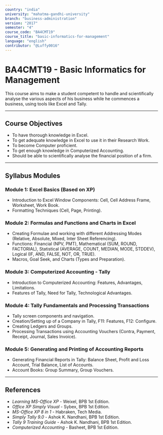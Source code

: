 ```yaml
---
country: "india"
university: "mahatma-gandhi-university"
branch: "business-administration"
version: "2017"
semester: "4"
course_code: "BA4CMT19"
course_title: "basic-informatics-for-management"
language: "english"
contributor: "@Luffy0016"
---
```

# BA4CMT19 - Basic Informatics for Management

This course aims to make a student competent to handle and scientifically analyse the various aspects of his business while he commences a business, using tools like Excel and Tally.

---
## Course Objectives

* To have thorough knowledge in Excel.
* To get adequate knowledge in Excel to use it in their Research Work.
* To become Computer proficient.
* To get enough knowledge in Computerized Accounting.
* Should be able to scientifically analyse the financial position of a firm.

---
## Syllabus Modules

### Module 1: Excel Basics (Based on XP)
* Introduction to Excel Window Components: Cell, Cell Address Frame, Worksheet, Work Book.
* Formatting Techniques (Cell, Page, Printing).

### Module 2: Formulas and Functions and Charts in Excel
* Creating Formulae and working with different Addressing Modes (Relative, Absolute, Mixed, Inter Sheet Referencing).
* Functions: Financial (NPV, PMT), Mathematical (SUM, ROUND, FACTORIAL), Statistical (AVERAGE, COUNT, MEDIAN, MODE, STDDEV), Logical (IF, AND, FALSE, NOT, OR, TRUE).
* Macros, Goal Seek, and Charts (Types and Preparation).

### Module 3: Computerized Accounting - Tally
* Introduction to Computerized Accounting: Features, Advantages, Limitations.
* Features of Tally, Need for Tally, Technological Advantages.

### Module 4: Tally Fundamentals and Processing Transactions
* Tally screen components and navigation.
* Creation/Setting up of a Company in Tally, F11: Features, F12: Configure.
* Creating Ledgers and Groups.
* Processing Transactions using Accounting Vouchers (Contra, Payment, Receipt, Journal, Sales Invoice).

### Module 5: Generating and Printing of Accounting Reports
* Generating Financial Reports in Tally: Balance Sheet, Profit and Loss Account, Trial Balance, List of Accounts.
* Account Books: Group Summary, Group Vouchers.

---
## References
* *Learning MS-Office XP* - Weixel, BPB 1st Edition.
* *Office XP Simply Visual* - Sybex, BPB 1st Edition.
* *MS-Office XP 8 in 1* - Habraken, Tech Media.
* *Simply Tally 9.0* - Ashok K. Nandhani, BPB 1st Edition.
* *Tally 9 Training Guide* - Ashok K. Nandhani, BPB 1st Edition.
* *Computerized Accounting* - Basheet, BPB 1st Edition.